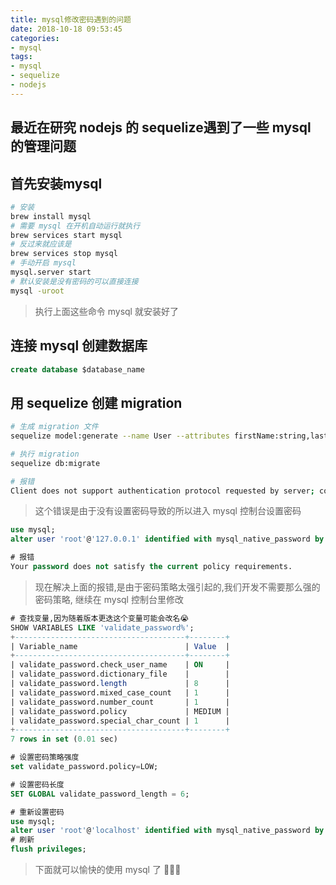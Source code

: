 ```yaml
---
title: mysql修改密码遇到的问题
date: 2018-10-18 09:53:45
categories:
- mysql
tags:
- mysql
- sequelize
- nodejs
---
```


## 最近在研究 nodejs 的 sequelize遇到了一些 mysql 的管理问题

## 首先安装mysql

```bash
# 安装
brew install mysql
# 需要 mysql 在开机自动运行就执行
brew services start mysql
# 反过来就应该是
brew services stop mysql
# 手动开启 mysql
mysql.server start
# 默认安装是没有密码的可以直接连接
mysql -uroot
```

> 执行上面这些命令 mysql 就安装好了

## 连接 mysql 创建数据库

```sql
create database $database_name
```

## 用 sequelize 创建 migration

```bash
# 生成 migration 文件
sequelize model:generate --name User --attributes firstName:string,lastName:string,email:string

# 执行 migration
sequelize db:migrate

# 报错
Client does not support authentication protocol requested by server; consider upgrading MySQL client
```

> 这个错误是由于没有设置密码导致的所以进入 mysql 控制台设置密码

```sql
use mysql;
alter user 'root'@'127.0.0.1' identified with mysql_native_password by '123456';

# 报错
Your password does not satisfy the current policy requirements.
```

> 现在解决上面的报错,是由于密码策略太强引起的,我们开发不需要那么强的密码策略, 继续在 mysql 控制台里修改

```sql
# 查找变量,因为随着版本更迭这个变量可能会改名😭
SHOW VARIABLES LIKE 'validate_password%';
+--------------------------------------+--------+
| Variable_name                        | Value  |
+--------------------------------------+--------+
| validate_password.check_user_name    | ON     |
| validate_password.dictionary_file    |        |
| validate_password.length             | 8      |
| validate_password.mixed_case_count   | 1      |
| validate_password.number_count       | 1      |
| validate_password.policy             | MEDIUM |
| validate_password.special_char_count | 1      |
+--------------------------------------+--------+
7 rows in set (0.01 sec)

# 设置密码策略强度
set validate_password.policy=LOW;

# 设置密码长度
SET GLOBAL validate_password_length = 6;

# 重新设置密码
use mysql;
alter user 'root'@'localhost' identified with mysql_native_password by '123456';
# 刷新
flush privileges;
```

> 下面就可以愉快的使用 mysql 了 🤣🤣🤣
